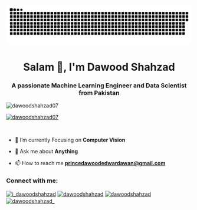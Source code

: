 ![GitHub Snake](github-snake.svg)

<h1 align="center">Salam 👋, I'm Dawood Shahzad</h1>
<h3 align="center">A passionate Machine Learning Engineer and Data Scientist from Pakistan</h3>

<p align="left"> <img src="https://komarev.com/ghpvc/?username=dawoodshahzad07&label=Profile%20views&color=0e75b6&style=flat" alt="dawoodshahzad07" /> </p>

<p align="left"> <a href="https://github.com/ryo-ma/github-profile-trophy"><img src="https://github-profile-trophy.vercel.app/?username=dawoodshahzad07" alt="dawoodshahzad07" /></a> </p>

<p align="left"> <a href="https://twitter.com/" target="blank"><img src="https://img.shields.io/twitter/follow/?logo=twitter&style=for-the-badge" alt="" /></a> </p>

- 🌱 I’m currently Focusing on **Computer Vision**

- 💬 Ask me about **Anything**

- 📫 How to reach me **princedawoodedwardawan@gmail.com**

<h3 align="left">Connect with me:</h3>
<p align="left">
<a href="https://twitter.com/" target="blank"><img align="center" src="https://raw.githubusercontent.com/rahuldkjain/github-profile-readme-generator/master/src/images/icons/Social/twitter.svg" alt="i_dawoodshahzad" height="30" width="40" /></a>
<a href="https://www.linkedin.com/in/dawood-shahzad-130508187" target="blank"><img align="center" src="https://raw.githubusercontent.com/rahuldkjain/github-profile-readme-generator/master/src/images/icons/Social/linked-in-alt.svg" alt="dawoodshahzad" height="30" width="40" /></a>
<a href="https://fb.com/dawoodshahzad" target="blank"><img align="center" src="https://raw.githubusercontent.com/rahuldkjain/github-profile-readme-generator/master/src/images/icons/Social/facebook.svg" alt="dawoodshahzad" height="30" width="40" /></a>
<a href="https://instagram.com/__dawid.exe__" target="blank"><img align="center" src="https://raw.githubusercontent.com/rahuldkjain/github-profile-readme-generator/master/src/images/icons/Social/instagram.svg" alt="dawoodshahzad_" height="30" width="40" /></a>
</p>






